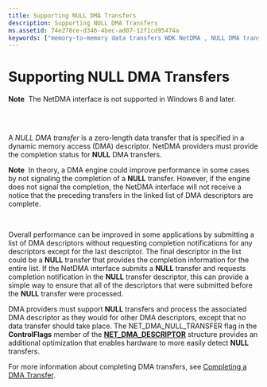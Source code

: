 ```yaml
---
title: Supporting NULL DMA Transfers
description: Supporting NULL DMA Transfers
ms.assetid: 74e278ce-d346-4bec-ad07-12f1cd95474a
keywords: ["memory-to-memory data transfers WDK NetDMA , NULL DMA transfers", "data transfers WDK NetDMA , NULL DMA transfers", "transferring data WDK NetDMA , NULL DMA transfers", "DMA transfers WDK NetDMA , NULL DMA transfers", "NetDMA WDK networking , NULL DMA transfe"]
---
```


# Supporting NULL DMA Transfers


**Note**  The NetDMA interface is not supported in Windows 8 and later.

 

## <a href="" id="ddk-supporting-null-dma-transfers-ng"></a>


A *NULL DMA transfer* is a zero-length data transfer that is specified in a dynamic memory access (DMA) descriptor. NetDMA providers must provide the completion status for **NULL** DMA transfers.

**Note**  In theory, a DMA engine could improve performance in some cases by not signaling the completion of a **NULL** transfer. However, if the engine does not signal the completion, the NetDMA interface will not receive a notice that the preceding transfers in the linked list of DMA descriptors are complete.

 

Overall performance can be improved in some applications by submitting a list of DMA descriptors without requesting completion notifications for any descriptors except for the last descriptor. The final descriptor in the list could be a **NULL** transfer that provides the completion information for the entire list. If the NetDMA interface submits a **NULL** transfer and requests completion notification in the **NULL** transfer descriptor, this can provide a simple way to ensure that all of the descriptors that were submitted before the **NULL** transfer were processed.

DMA providers must support **NULL** transfers and process the associated DMA descriptor as they would for other DMA descriptors, except that no data transfer should take place. The NET\_DMA\_NULL\_TRANSFER flag in the **ControlFlags** member of the [**NET\_DMA\_DESCRIPTOR**](https://msdn.microsoft.com/library/windows/hardware/ff568734) structure provides an additional optimization that enables hardware to more easily detect **NULL** transfers.

For more information about completing DMA transfers, see [Completing a DMA Transfer](completing-a-dma-transfer.md).

 

 





